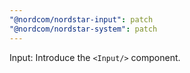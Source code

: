 ```yaml
---
"@nordcom/nordstar-input": patch
"@nordcom/nordstar-system": patch
---
```


Input: Introduce the `<Input/>` component.
